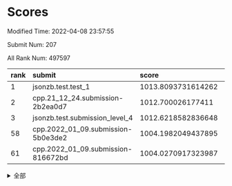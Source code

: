 # Scores

Modified Time: 2022-04-08 23:57:55

Submit Num: 207

All Rank Num: 497597

| rank |               submit               |       score        |       sigma        | pk_num |
| :--- | :--------------------------------- | :----------------- | :----------------- | :----- |
| 1    | jsonzb.test.test_1                 | 1013.8093731614262 | 0.8454496796437033 | 9615   |
| 2    | cpp.21_12_24.submission-2b2ea0d7   | 1012.700026177411  | 0.8081895803616423 | 9616   |
| 3    | jsonzb.test.submission_level_4     | 1012.6218582836648 | 0.7954989597689921 | 9615   |
| 58   | cpp.2022_01_09.submission-5b0e3de2 | 1004.1982049437895 | 0.7229466666046831 | 9616   |
| 61   | cpp.2022_01_09.submission-816672bd | 1004.0270917323987 | 0.7198180922359422 | 9617   |


<details>
<summary>全部</summary>

| rank |                 submit                 |       score        |       sigma        | pk_num |
| :--- | :------------------------------------- | :----------------- | :----------------- | :----- |
| 1    | jsonzb.test.test_1                     | 1013.8093731614262 | 0.8454496796437033 | 9615   |
| 2    | cpp.21_12_24.submission-2b2ea0d7       | 1012.700026177411  | 0.8081895803616423 | 9616   |
| 3    | jsonzb.test.submission_level_4         | 1012.6218582836648 | 0.7954989597689921 | 9615   |
| 4    | gobigger.level_3.submission_level_3_27 | 1011.88439511424   | 0.753694436314343  | 9616   |
| 5    | gobigger.level_3.submission_level_3_3  | 1011.1857133997015 | 0.7588443344238044 | 9618   |
| 6    | gobigger.level_3.submission_level_3_36 | 1010.9798036099552 | 0.7790433254520155 | 9614   |
| 7    | gobigger.level_3.submission_level_3_47 | 1010.8259727928979 | 0.7711416975805286 | 9614   |
| 8    | gobigger.level_3.submission_level_3_42 | 1010.7756423994537 | 0.7761591963805105 | 9618   |
| 9    | gobigger.level_3.submission_level_3_44 | 1010.751690116721  | 0.7657903350578408 | 9620   |
| 10   | gobigger.level_3.submission_level_3_46 | 1010.724424834311  | 0.7894669611345978 | 9615   |
| 11   | gobigger.level_3.submission_level_3_37 | 1010.7176327607009 | 0.7743762941760132 | 9619   |
| 12   | gobigger.level_3.submission_level_3_2  | 1010.6375129938325 | 0.7758585672405245 | 9616   |
| 13   | gobigger.level_3.submission_level_3_15 | 1010.5808442349512 | 0.7976339378856118 | 9615   |
| 14   | gobigger.level_3.submission_level_3_41 | 1010.577525283428  | 0.7537763484226737 | 9617   |
| 15   | gobigger.level_3.submission_level_3_10 | 1010.5336102540248 | 0.7572773488106639 | 9614   |
| 16   | gobigger.level_3.submission_level_3_45 | 1010.5259672397519 | 0.7562410371321722 | 9613   |
| 17   | gobigger.level_3.submission_level_3_34 | 1010.3858857286777 | 0.7643427723622037 | 9615   |
| 18   | gobigger.level_3.submission_level_3_29 | 1010.3830877978047 | 0.756123048788439  | 9616   |
| 19   | gobigger.level_3.submission_level_3_9  | 1010.3336297510276 | 0.7651370480251896 | 9612   |
| 20   | gobigger.level_3.submission_level_3_30 | 1010.3298478640017 | 0.7591690508246807 | 9613   |
| 21   | gobigger.level_3.submission_level_3_22 | 1010.3065716559621 | 0.7581960346703261 | 9611   |
| 22   | gobigger.level_3.submission_level_3_28 | 1010.2336117401647 | 0.762462536777713  | 9612   |
| 23   | gobigger.level_3.submission_level_3_23 | 1010.1823955599294 | 0.7585274996583244 | 9615   |
| 24   | gobigger.level_3.submission_level_3_5  | 1010.1270978951876 | 0.7658967343300878 | 9613   |
| 25   | gobigger.level_3.submission_level_3_32 | 1009.981385041374  | 0.7522327200418584 | 9616   |
| 26   | gobigger.level_3.submission_level_3_26 | 1009.9642601402016 | 0.7476203929868421 | 9619   |
| 27   | gobigger.level_3.submission_level_3_16 | 1009.9363916523395 | 0.765951789363007  | 9616   |
| 28   | gobigger.level_3.submission_level_3_49 | 1009.8646296487951 | 0.7520840926702494 | 9616   |
| 29   | gobigger.level_3.submission_level_3_19 | 1009.8088371780407 | 0.7595086748016824 | 9610   |
| 30   | gobigger.level_3.submission_level_3_12 | 1009.7440382850466 | 0.782104575288574  | 9613   |
| 31   | gobigger.level_3.submission_level_3_43 | 1009.6952935099166 | 0.7578737453893326 | 9614   |
| 32   | gobigger.level_3.submission_level_3_40 | 1009.653581761367  | 0.7706449645417702 | 9617   |
| 33   | gobigger.level_3.submission_level_3_33 | 1009.6419811407951 | 0.7600147555911609 | 9616   |
| 34   | gobigger.level_3.submission_level_3_35 | 1009.5454721327545 | 0.7691854104462984 | 9614   |
| 35   | gobigger.level_3.submission_level_3_7  | 1009.3992320766554 | 0.7720403077752086 | 9614   |
| 36   | gobigger.level_3.submission_level_3_1  | 1009.3907720767897 | 0.7807600569777798 | 9618   |
| 37   | gobigger.level_3.submission_level_3_11 | 1009.374285417065  | 0.7609139736908634 | 9616   |
| 38   | gobigger.level_3.submission_level_3_48 | 1009.35475096152   | 0.7444081517141063 | 9613   |
| 39   | gobigger.level_3.submission_level_3_14 | 1009.2838788581018 | 0.7569728436644564 | 9615   |
| 40   | gobigger.level_3.submission_level_3_13 | 1009.1959472610293 | 0.7598507582060572 | 9616   |
| 41   | gobigger.level_3.submission_level_3_4  | 1009.0855619371282 | 0.7614456244307911 | 9617   |
| 42   | gobigger.level_3.submission_level_3_0  | 1009.085377330567  | 0.7451041370098234 | 9614   |
| 43   | gobigger.level_3.submission_level_3_38 | 1009.0689082402839 | 0.7715111687222708 | 9617   |
| 44   | gobigger.level_3.submission_level_3_17 | 1009.0675017074068 | 0.7462690240786122 | 9615   |
| 45   | gobigger.level_3.submission_level_3_6  | 1009.0530668785746 | 0.7462640565047964 | 9615   |
| 46   | gobigger.level_3.submission_level_3_8  | 1009.0226840198167 | 0.7600068815196033 | 9621   |
| 47   | gobigger.level_3.submission_level_3_25 | 1009.0001620263483 | 0.7615816315481934 | 9619   |
| 48   | gobigger.level_3.submission_level_3_21 | 1008.9601754253843 | 0.7343408888268055 | 9618   |
| 49   | gobigger.level_3.submission_level_3_18 | 1008.9565530458377 | 0.7671140130792479 | 9614   |
| 50   | gobigger.level_3.submission_level_3_20 | 1008.946581443538  | 0.7347886524415151 | 9612   |
| 51   | gobigger.level_3.submission_level_3_39 | 1008.781823514202  | 0.7432155638821563 | 9616   |
| 52   | gobigger.level_3.submission_level_3_24 | 1008.6083741289291 | 0.74923802023678   | 9615   |
| 53   | gobigger.level_3.submission_level_3_31 | 1008.3454559269392 | 0.7667804902887924 | 9618   |
| 54   | gobigger.level_1.submission_level_1_22 | 1005.0086282930957 | 0.7215719330487699 | 9615   |
| 55   | gobigger.level_1.submission_level_1_17 | 1004.4737577075904 | 0.7141559275654411 | 9612   |
| 56   | gobigger.level_1.submission_level_1_47 | 1004.4354444665955 | 0.7342663612104519 | 9614   |
| 57   | gobigger.level_1.submission_level_1_40 | 1004.2184181783953 | 0.7314273388212722 | 9614   |
| 58   | cpp.2022_01_09.submission-5b0e3de2     | 1004.1982049437895 | 0.7229466666046831 | 9616   |
| 59   | gobigger.level_1.submission_level_1_15 | 1004.1287252484382 | 0.7102447682814352 | 9613   |
| 60   | gobigger.level_1.submission_level_1_2  | 1004.0878718251812 | 0.7407218585975274 | 9615   |
| 61   | cpp.2022_01_09.submission-816672bd     | 1004.0270917323987 | 0.7198180922359422 | 9617   |
| 62   | gobigger.level_1.submission_level_1_11 | 1003.9749701728775 | 0.7007963377694201 | 9612   |
| 63   | gobigger.level_1.submission_level_1_45 | 1003.9476889398792 | 0.7198896823307583 | 9614   |
| 64   | gobigger.level_1.submission_level_1_32 | 1003.9418034147017 | 0.7282463205818946 | 9613   |
| 65   | gobigger.level_1.submission_level_1_34 | 1003.9048404452009 | 0.6977824406207848 | 9618   |
| 66   | gobigger.level_1.submission_level_1_31 | 1003.8406336395803 | 0.7156091651178514 | 9610   |
| 67   | gobigger.level_1.submission_level_1_4  | 1003.8332154809425 | 0.7221211248342967 | 9618   |
| 68   | gobigger.level_1.submission_level_1_28 | 1003.784885915688  | 0.7238196527442021 | 9623   |
| 69   | gobigger.level_1.submission_level_1_0  | 1003.7778928131589 | 0.7193799862419918 | 9616   |
| 70   | gobigger.level_1.submission_level_1_33 | 1003.7223667505799 | 0.7187798089211767 | 9611   |
| 71   | gobigger.level_1.submission_level_1_10 | 1003.6666564958149 | 0.7110398208275238 | 9615   |
| 72   | gobigger.level_1.submission_level_1_37 | 1003.652388121912  | 0.7135941972024988 | 9617   |
| 73   | gobigger.level_1.submission_level_1_9  | 1003.6107061829725 | 0.7091846686244063 | 9613   |
| 74   | gobigger.level_1.submission_level_1_39 | 1003.5931632710024 | 0.7071310299637649 | 9617   |
| 75   | gobigger.level_1.submission_level_1_7  | 1003.5713238265009 | 0.7238290711058557 | 9614   |
| 76   | gobigger.level_1.submission_level_1_29 | 1003.5611471705173 | 0.7144110791771008 | 9617   |
| 77   | gobigger.level_1.submission_level_1_30 | 1003.4801930513057 | 0.715714998879508  | 9616   |
| 78   | gobigger.level_1.submission_level_1_49 | 1003.4792710806043 | 0.7096187259553333 | 9605   |
| 79   | gobigger.level_1.submission_level_1_46 | 1003.34577719101   | 0.710533033997241  | 9617   |
| 80   | gobigger.level_1.submission_level_1_38 | 1003.294085324524  | 0.713374936117784  | 9614   |
| 81   | gobigger.level_1.submission_level_1_41 | 1003.2609695749331 | 0.7122110420722867 | 9616   |
| 82   | gobigger.level_1.submission_level_1_25 | 1003.2070390076065 | 0.709220310785837  | 9613   |
| 83   | gobigger.level_1.submission_level_1_1  | 1003.182581787783  | 0.7189955886526636 | 9616   |
| 84   | gobigger.level_1.submission_level_1_12 | 1003.1768107319834 | 0.7125068167548084 | 9614   |
| 85   | gobigger.level_1.submission_level_1_23 | 1003.1208637918505 | 0.7176327526612587 | 9616   |
| 86   | gobigger.level_1.submission_level_1_8  | 1003.0245844886789 | 0.715748546574251  | 9613   |
| 87   | gobigger.level_1.submission_level_1_20 | 1003.0115825033996 | 0.7256848551391983 | 9615   |
| 88   | gobigger.level_1.submission_level_1_6  | 1003.0028215457802 | 0.705320946310744  | 9614   |
| 89   | gobigger.level_1.submission_level_1_19 | 1002.9551314556132 | 0.7141013583270502 | 9616   |
| 90   | gobigger.level_1.submission_level_1_16 | 1002.9392472602061 | 0.7154762092951557 | 9614   |
| 91   | gobigger.level_1.submission_level_1_35 | 1002.8969480903774 | 0.7210568449546019 | 9619   |
| 92   | gobigger.level_1.submission_level_1_36 | 1002.8769176392287 | 0.7173996313034593 | 9612   |
| 93   | gobigger.level_1.submission_level_1_43 | 1002.7124613728857 | 0.7090952006595358 | 9616   |
| 94   | gobigger.level_1.submission_level_1_27 | 1002.6859605542595 | 0.7181858475945601 | 9616   |
| 95   | gobigger.level_1.submission_level_1_3  | 1002.6786635075035 | 0.7007723771382566 | 9616   |
| 96   | gobigger.level_1.submission_level_1_44 | 1002.6619339222705 | 0.7112163493866853 | 9615   |
| 97   | gobigger.level_1.submission_level_1_14 | 1002.6157225639555 | 0.7121841272088684 | 9614   |
| 98   | gobigger.level_1.submission_level_1_26 | 1002.6012231441654 | 0.705348627251004  | 9621   |
| 99   | gobigger.level_1.submission_level_1_42 | 1002.599356637971  | 0.7068278550735897 | 9614   |
| 100  | gobigger.level_1.submission_level_1_5  | 1002.5613101773603 | 0.713656580214118  | 9619   |
| 101  | gobigger.level_1.submission_level_1_48 | 1002.527166847437  | 0.7187691755023993 | 9619   |
| 102  | gobigger.level_1.submission_level_1_18 | 1002.4999364602692 | 0.7089413794294867 | 9612   |
| 103  | gobigger.level_1.submission_level_1_13 | 1002.1634035847759 | 0.7181454582615827 | 9617   |
| 104  | gobigger.level_1.submission_level_1_21 | 1002.0422389360887 | 0.7104808753920151 | 9617   |
| 105  | gobigger.level_1.submission_level_1_24 | 1001.2814336649049 | 0.7100317676338096 | 9606   |
| 106  | gobigger.random.submission_random_17   | 997.3145431345928  | 0.702760557896346  | 9617   |
| 107  | gobigger.random.submission_random_10   | 997.125619840779   | 0.7089463804374214 | 9618   |
| 108  | gobigger.random.submission_random_42   | 997.121127493311   | 0.7097722376546143 | 9619   |
| 109  | gobigger.random.submission_random_35   | 997.0639044309314  | 0.6974718490609831 | 9612   |
| 110  | gobigger.random.submission_random_25   | 996.9920942720232  | 0.7059099265189205 | 9615   |
| 111  | gobigger.random.submission_random_34   | 996.9746475258895  | 0.7099858091463573 | 9621   |
| 112  | gobigger.random.submission_random_13   | 996.7013487581444  | 0.7086386035722155 | 9611   |
| 113  | gobigger.random.submission_random_26   | 996.695603913141   | 0.6992338560458011 | 9617   |
| 114  | gobigger.random.submission_random_32   | 996.6923815165298  | 0.7074061554303972 | 9618   |
| 115  | gobigger.random.submission_random_22   | 996.6921216068453  | 0.7164900622720551 | 9615   |
| 116  | gobigger.random.submission_random_31   | 996.6911917449968  | 0.7290891123474939 | 9618   |
| 117  | gobigger.random.submission_random_46   | 996.6794078227421  | 0.7104872444307258 | 9617   |
| 118  | gobigger.random.submission_random_4    | 996.6754969001829  | 0.7146903113480593 | 9612   |
| 119  | gobigger.random.submission_random_3    | 996.6747868523244  | 0.7191657931672086 | 9617   |
| 120  | gobigger.random.submission_random_47   | 996.5085218571659  | 0.7041583210460558 | 9618   |
| 121  | gobigger.random.submission_random_23   | 996.48038632487    | 0.7049005489566662 | 9618   |
| 122  | gobigger.random.submission_random_44   | 996.436789888644   | 0.7083877523561842 | 9616   |
| 123  | gobigger.random.submission_random_49   | 996.3423892537378  | 0.709571450316761  | 9614   |
| 124  | gobigger.random.submission_random_11   | 996.2855068174102  | 0.7158506643844673 | 9616   |
| 125  | gobigger.random.submission_random_41   | 996.2698370317715  | 0.6951911850745186 | 9614   |
| 126  | gobigger.random.submission_random_18   | 996.2502736773909  | 0.7115627892696242 | 9612   |
| 127  | gobigger.random.submission_random_28   | 996.2430100403999  | 0.7056551434388547 | 9615   |
| 128  | gobigger.random.submission_random_39   | 996.2408943464047  | 0.712381839516548  | 9612   |
| 129  | gobigger.random.submission_random_1    | 996.2354121899313  | 0.7072757112034295 | 9619   |
| 130  | gobigger.random.submission_random_37   | 996.2016699802268  | 0.7187662786468492 | 9619   |
| 131  | gobigger.random.submission_random_29   | 996.0764205078701  | 0.7062221796736032 | 9617   |
| 132  | gobigger.random.submission_random_14   | 996.0665678958421  | 0.709345296227704  | 9611   |
| 133  | gobigger.random.submission_random_8    | 996.0627208836729  | 0.7077414372781098 | 9613   |
| 134  | gobigger.random.submission_random_15   | 996.0594347559937  | 0.7086915069282896 | 9617   |
| 135  | gobigger.random.submission_random_20   | 995.8390921389298  | 0.7149191255791366 | 9617   |
| 136  | gobigger.random.submission_random_2    | 995.834565696598   | 0.7054118743371334 | 9611   |
| 137  | gobigger.random.submission_random_7    | 995.830584919704   | 0.7127895542274547 | 9615   |
| 138  | gobigger.random.submission_random_5    | 995.8084276419365  | 0.7062557167894216 | 9618   |
| 139  | gobigger.random.submission_random_43   | 995.6990691897217  | 0.7059082074589729 | 9615   |
| 140  | gobigger.random.submission_random_40   | 995.6966007205662  | 0.7103261756251833 | 9614   |
| 141  | gobigger.random.submission_random_30   | 995.6378130529533  | 0.7171945352000645 | 9619   |
| 142  | gobigger.random.submission_random_16   | 995.6278413882267  | 0.6991703543617601 | 9622   |
| 143  | gobigger.random.submission_random_19   | 995.6154363509772  | 0.7112520862861998 | 9615   |
| 144  | gobigger.random.submission_random_0    | 995.6035885509372  | 0.7048684645344663 | 9613   |
| 145  | gobigger.random.submission_random_6    | 995.578873030222   | 0.6892495381275392 | 9615   |
| 146  | gobigger.random.submission_random_48   | 995.4747847889385  | 0.7145286484003595 | 9616   |
| 147  | gobigger.random.submission_random_21   | 995.4164543061648  | 0.7045746742750546 | 9621   |
| 148  | gobigger.random.submission_random_9    | 995.3552071489547  | 0.718594189486334  | 9616   |
| 149  | gobigger.random.submission_random_45   | 995.2361763810155  | 0.7084521600870698 | 9611   |
| 150  | gobigger.random.submission_random_12   | 995.0717894501711  | 0.7203673959176469 | 9614   |
| 151  | gobigger.level_2.submission_level_2_3  | 995.0697032203834  | 0.7263205205035141 | 9618   |
| 152  | gobigger.random.submission_random_27   | 995.0315177813783  | 0.7101097577353692 | 9617   |
| 153  | gobigger.random.submission_random_36   | 994.9362932883191  | 0.7068195822418913 | 9613   |
| 154  | gobigger.random.submission_random_33   | 994.859359743094   | 0.7102348789191336 | 9618   |
| 155  | gobigger.random.submission_random_38   | 994.8078798832372  | 0.7167957709450646 | 9618   |
| 156  | gobigger.random.submission_random_24   | 994.7364937685386  | 0.7077702652508145 | 9613   |
| 157  | gobigger.level_2.submission_level_2_20 | 994.4548687028272  | 0.7277685788852971 | 9616   |
| 158  | gobigger.level_2.submission_level_2_24 | 993.584315859408   | 0.744960828440918  | 9615   |
| 159  | gobigger.level_2.submission_level_2_31 | 993.5842228107583  | 0.7503593282578412 | 9612   |
| 160  | gobigger.level_2.submission_level_2_6  | 993.5517854847648  | 0.7520047018028789 | 9614   |
| 161  | gobigger.level_2.submission_level_2_18 | 993.5272557922972  | 0.7352609032780261 | 9614   |
| 162  | gobigger.level_2.submission_level_2_0  | 993.4438094590141  | 0.7346611146982117 | 9612   |
| 163  | gobigger.level_2.submission_level_2_19 | 993.4408484640323  | 0.7388566105061518 | 9613   |
| 164  | gobigger.level_2.submission_level_2_44 | 993.2351994662048  | 0.7319169564046829 | 9617   |
| 165  | gobigger.level_2.submission_level_2_12 | 993.2185798020373  | 0.7479785095599866 | 9618   |
| 166  | gobigger.level_2.submission_level_2_7  | 993.1316718768572  | 0.7310952170236931 | 9614   |
| 167  | gobigger.level_2.submission_level_2_16 | 993.0415913124205  | 0.7321768405096318 | 9615   |
| 168  | gobigger.level_2.submission_level_2_1  | 992.9415412553034  | 0.7318185093490402 | 9615   |
| 169  | gobigger.level_2.submission_level_2_4  | 992.8913195604363  | 0.7430858942909019 | 9617   |
| 170  | gobigger.level_2.submission_level_2_42 | 992.6685188714575  | 0.746098264183607  | 9615   |
| 171  | gobigger.level_2.submission_level_2_21 | 992.6318431860493  | 0.7301330870066716 | 9615   |
| 172  | gobigger.level_2.submission_level_2_37 | 992.5616200999136  | 0.7584198347786677 | 9611   |
| 173  | gobigger.level_2.submission_level_2_15 | 992.5575964753892  | 0.7356402615929698 | 9616   |
| 174  | gobigger.level_2.submission_level_2_10 | 992.4910896323458  | 0.731759018053374  | 9619   |
| 175  | gobigger.level_2.submission_level_2_29 | 992.4781992398491  | 0.7456270802509293 | 9610   |
| 176  | gobigger.level_2.submission_level_2_32 | 992.4486295854108  | 0.7518200188088339 | 9617   |
| 177  | gobigger.level_2.submission_level_2_33 | 992.4214108906967  | 0.7288345295096396 | 9615   |
| 178  | gobigger.level_2.submission_level_2_9  | 992.3459326013427  | 0.7399259200328989 | 9614   |
| 179  | gobigger.level_2.submission_level_2_22 | 992.3156967836604  | 0.747292732349715  | 9617   |
| 180  | gobigger.level_2.submission_level_2_35 | 992.2105604390163  | 0.7447108069064392 | 9616   |
| 181  | gobigger.level_2.submission_level_2_23 | 992.1771501962337  | 0.7644464368532746 | 9619   |
| 182  | gobigger.level_2.submission_level_2_47 | 992.1622545377609  | 0.7526321960711372 | 9621   |
| 183  | gobigger.level_2.submission_level_2_17 | 992.0854696883666  | 0.7374981901818118 | 9613   |
| 184  | gobigger.level_2.submission_level_2_39 | 992.0623437056654  | 0.7463714558429161 | 9615   |
| 185  | gobigger.level_2.submission_level_2_13 | 992.0242183610906  | 0.7280438624423387 | 9614   |
| 186  | gobigger.level_2.submission_level_2_48 | 991.9712436655061  | 0.7704780039070378 | 9610   |
| 187  | gobigger.level_2.submission_level_2_36 | 991.8842403949432  | 0.7365641450890823 | 9608   |
| 188  | gobigger.level_2.submission_level_2_41 | 991.8167451211176  | 0.7394237771186888 | 9618   |
| 189  | gobigger.level_2.submission_level_2_45 | 991.7894104523413  | 0.7363066514519556 | 9615   |
| 190  | gobigger.level_2.submission_level_2_26 | 991.7530971996464  | 0.7398163168001182 | 9618   |
| 191  | gobigger.level_2.submission_level_2_43 | 991.6429676019752  | 0.7512190838346959 | 9619   |
| 192  | gobigger.level_2.submission_level_2_27 | 991.5845749331289  | 0.7455133692366217 | 9619   |
| 193  | gobigger.level_2.submission_level_2_5  | 991.5702821230415  | 0.7514875195794959 | 9615   |
| 194  | gobigger.level_2.submission_level_2_14 | 991.5388879614417  | 0.7391755184510396 | 9619   |
| 195  | gobigger.level_2.submission_level_2_8  | 991.5006017326956  | 0.7576483021239244 | 9619   |
| 196  | gobigger.level_2.submission_level_2_11 | 991.3213331509668  | 0.7386160581886717 | 9613   |
| 197  | gobigger.level_2.submission_level_2_30 | 991.311242203419   | 0.7583364635757797 | 9618   |
| 198  | gobigger.level_2.submission_level_2_49 | 991.2639367522463  | 0.7475717523982064 | 9617   |
| 199  | gobigger.level_2.submission_level_2_40 | 991.2364488098269  | 0.7769340835754922 | 9622   |
| 200  | gobigger.level_2.submission_level_2_25 | 991.2315866745456  | 0.7464428489331002 | 9619   |
| 201  | gobigger.level_2.submission_level_2_38 | 991.2039828557325  | 0.7735813484364339 | 9614   |
| 202  | gobigger.level_2.submission_level_2_2  | 991.1994929784221  | 0.7467661640112242 | 9611   |
| 203  | gobigger.level_2.submission_level_2_46 | 990.965424001158   | 0.765883026476823  | 9613   |
| 204  | gobigger.level_2.submission_level_2_34 | 990.8024961510004  | 0.7393657800868366 | 9614   |
| 205  | gobigger.level_2.submission_level_2_28 | 990.1239247842761  | 0.7691973214920367 | 9615   |
| 206  | gobigger.none.submission_none_0        | 976.4910764144727  | 1.4044988629894057 | 9616   |
| 207  | gobigger.none.submission_none_1        | 976.1908789830708  | 1.4189801958204746 | 9621   |

</details>